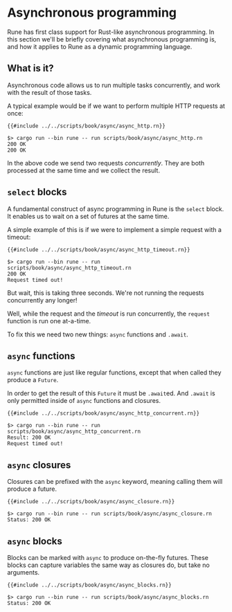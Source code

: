 # Asynchronous programming

Rune has first class support for Rust-like asynchronous programming.
In this section we'll be briefly covering what asynchronous programming is, and
how it applies to Rune as a dynamic programming language.

## What is it?

Asynchronous code allows us to run multiple tasks concurrently, and work with
the result of those tasks.

A typical example would be if we want to perform multiple HTTP requests at once:

```rune
{{#include ../../scripts/book/async/async_http.rn}}
```

```text
$> cargo run --bin rune -- run scripts/book/async/async_http.rn
200 OK
200 OK
```

In the above code we send two requests *concurrently*. They are both processed
at the same time and we collect the result.

## `select` blocks

A fundamental construct of async programming in Rune is the `select` block.
It enables us to wait on a set of futures at the same time.

A simple example of this is if we were to implement a simple request with a
timeout:

```rune
{{#include ../../scripts/book/async/async_http_timeout.rn}}
```

```text
$> cargo run --bin rune -- run scripts/book/async/async_http_timeout.rn
200 OK
Request timed out!
```

But wait, this is taking three seconds. We're not running the requests
concurrently any longer!

Well, while the request and the *timeout* is run concurrently, the `request`
function is run one at-a-time.

To fix this we need two new things: `async` functions and `.await`.

## `async` functions

`async` functions are just like regular functions, except that when called they
produce a `Future`.

In order to get the result of this `Future` it must be `.await`ed. And `.await`
is only permitted inside of `async` functions and closures.

```rune
{{#include ../../scripts/book/async/async_http_concurrent.rn}}
```

```text
$> cargo run --bin rune -- run scripts/book/async/async_http_concurrent.rn
Result: 200 OK
Request timed out!
```

## `async` closures

Closures can be prefixed with the `async` keyword, meaning calling them will
produce a future.

```rune
{{#include ../../scripts/book/async/async_closure.rn}}
```

```text
$> cargo run --bin rune -- run scripts/book/async/async_closure.rn
Status: 200 OK
```

## `async` blocks

Blocks can be marked with `async` to produce on-the-fly futures. These blocks
can capture variables the same way as closures do, but take no arguments.

```rune
{{#include ../../scripts/book/async/async_blocks.rn}}
```

```text
$> cargo run --bin rune -- run scripts/book/async/async_blocks.rn
Status: 200 OK
```
